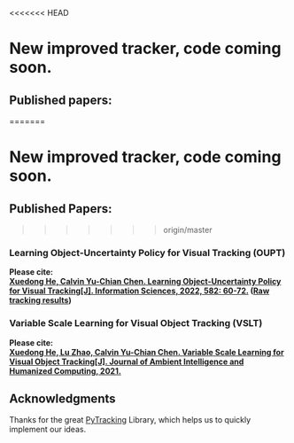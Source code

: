 <<<<<<< HEAD
# New improved tracker, code coming soon.

## Published papers:
=======

# New improved tracker, code coming soon.  

## Published Papers:  
>>>>>>> origin/master
### Learning Object-Uncertainty Policy for Visual Tracking (OUPT)
**Please cite:  
[Xuedong He, Calvin Yu-Chian Chen. Learning Object-Uncertainty Policy for Visual Tracking[J]. Information Sciences, 2022, 582: 60-72.](https://doi.org/10.1016/j.ins.2021.09.002)
([Raw tracking results](https://drive.google.com/file/d/1OibHYFO9hBMqVGjatCKgNJ_jGmQ4v_0D/view?usp=sharing))**

### Variable Scale Learning for Visual Object Tracking (VSLT)
**Please cite:  
[Xuedong He, Lu Zhao, Calvin Yu-Chian Chen. Variable Scale Learning for Visual Object Tracking[J]. Journal of Ambient Intelligence and Humanized Computing, 2021.](https://doi.org/10.1007/s12652-021-03469-2)**

## Acknowledgments
Thanks for the great [PyTracking](https://github.com/visionml/pytracking) Library, which helps us to quickly implement our ideas.

